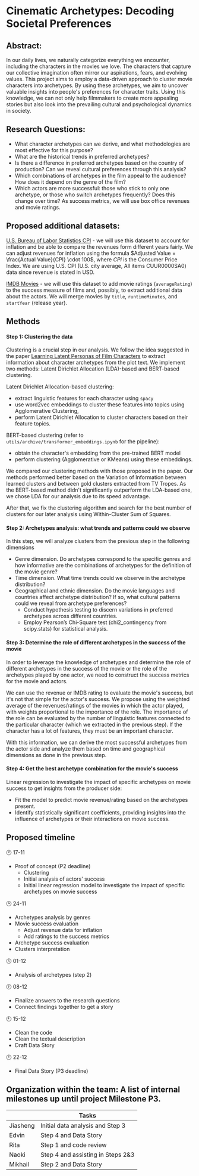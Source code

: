 # Cinematic Archetypes: Decoding Societal Preferences
## Abstract: 

In our daily lives, we naturally categorize everything we encounter, including the characters in the movies we love. The characters that capture our collective imagination often mirror our aspirations, fears, and evolving values. This project aims to employ a data-driven approach to cluster movie characters into archetypes. By using these archetypes, we aim to uncover valuable insights into people's preferences for character traits. Using this knowledge, we can not only help filmmakers to create more appealing stories but also look into the prevailing cultural and psychological dynamics in society.

## Research Questions: 
- What character archetypes can we derive, and what methodologies are most effective for this purpose?
- What are the historical trends in preferred archetypes?
- Is there a difference in preferred archetypes based on the country of production? Can we reveal cultural preferences through this analysis?
- Which combinations of archetypes in the film appeal to the audience? How does it depend on the genre of the film?
- Which actors are more successful: those who stick to only one archetype, or those who switch archetypes frequently? Does this change over time? As success metrics, we will use box office revenues and movie ratings.

## Proposed additional datasets: 
[U.S. Bureau of Labor Statistics CPI](https://www.bls.gov/cpi/data.htm) - we will use this dataset to account for inflation and be able to compare the revenues form different years fairly. We can adjust revenues for inflation using the formula $Adjusted Value = \frac{Actual Value}{CPI} \cdot 100$, where $CPI$ is the Consumer Price Index. We are using U.S. CPI (U.S. city average, All items CUUR0000SA0) data since revenue is stated in USD.

[IMDB Movies](https://developer.imdb.com/non-commercial-datasets/) - we will use this dataset to add movie ratings (`averageRating`) to the success measure of films and, possibly, to extract additional data about the actors. We will merge movies by `title`, `runtimeMinutes`, and `startYear` (release year).

## Methods
#### Step 1: Clustering the data
 Clustering is a crucial step in our analysis. We follow the idea suggested in the paper [Learning Latent Personas of Film Characters](https://developer.imdb.com/non-commercial-datasets/) to extract information about character archetypes from the plot text. We implement two methods: Latent Dirichlet Allocation (LDA)-based and BERT-based clustering.

Latent Dirichlet Allocation-based clustering:
- extract linguistic features for each character using `spacy`
- use word2vec embeddings to cluster these features into topics using Agglomerative Clustering,
- perform Latent Dirichlet Allocation to cluster characters based on their feature topics.
  
BERT-based clustering (refer to `utils/archive/transformer_embeddings.ipynb` for the pipeline):
- obtain the character's embedding from the pre-trained BERT model
- perform clustering (Agglomerative or KMeans) using these embeddings.

We compared our clustering methods with those proposed in the paper. Our methods performed better based on the Variation of Information between learned clusters and between gold clusters extracted from TV Tropes. As the BERT-based method didn't significantly outperform the LDA-based one, we chose LDA for our analysis due to its speed advantage.

After that, we fix the clustering algorithm and search for the best number of clusters for our later analysis using Within-Cluster Sum of Squares.

<!---
###### Interpretability
Latent Dirichlet Allocation can help in interpreting obtained clusters. We can look at the model's components to find the top topics (clusters of words) which can help in understanding which characters' traits are related to being in the particular cluster.
--->

#### Step 2: Archetypes analysis: what trends and patterns could we observe

In this step, we will analyze clusters from the previous step in the following dimensions
- Genre dimension. Do archetypes correspond to the specific genres and how informative are the combinations of archetypes for the definition of the movie genre?
- Time dimension. What time trends could we observe in the archetype distribution?
- Geographical and ethnic dimension. Do the movie languages and countries affect archetype distribution? If so, what cultural patterns could we reveal from archetype preferences?
  - Conduct hypothesis testing to discern variations in preferred archetypes across different countries.
  - Employ Pearson’s Chi-Square test (chi2_contingency from scipy.stats) for statistical analysis.

#### Step 3: Determine the role of different archetypes in the success of the movie
In order to leverage the knowledge of archetypes and determine the role of different archetypes in the success of the movie or the role of the archetypes played by one actor, we need to construct the success metrics for the movie and actors. 

We can use the revenue or IMDB rating to evaluate the movie's success, but it's not that simple for the actor's success. We propose using the weighted average of the revenues/ratings of the movies in which the actor played, with weights proportional to the importance of the role. 
The importance of the role can be evaluated by the number of linguistic features connected to the particular character (which we extracted in the previous step). If the character has a lot of features, they must be an important character.

With this information, we can derive the most successful archetypes from the actor side and analyze them based on time and geographical dimensions as done in the previous step.

#### Step 4: Get the best archetype combination for the movie's success
Linear regression to investigate the impact of specific archetypes on movie success to get insights from the producer side:
 - Fit the model to predict movie revenue/rating based on the archetypes present.
 - Identify statistically significant coefficients, providing insights into the influence of archetypes or their interactions on movie success.

## Proposed timeline
:clock1: 17-11 
- Proof of concept (P2 deadline)
  * Clustering
  * Initial analysis of actors' success
  * Initial linear regression model to investigate the impact of specific archetypes on movie success

:clock3: 24-11 
- Archetypes analysis by genres
- Movie success evaluation
  * Adjust revenue data for inflation
  * Add ratings to the success metrics
 - Archetype success evaluation
 - Clusters interpretation

:clock5: 01-12
- Analysis of archetypes (step 2)

:clock7: 08-12 
- Finalize answers to the research questions
- Connect findings together to get a story

:clock9: 15-12 
- Clean the code
- Clean the textual description
- Draft Data Story

:clock12: 22-12 
- Final Data Story (P3 deadline)

## Organization within the team: A list of internal milestones up until project Milestone P3.
|        |                           Tasks|
|--------|---------------------------------|
|Jiasheng|Initial data analysis and Step 3 |
|   Edvin|   Step 4 and Data Story         |
|    Rita|          Step 1 and code review |
|   Naoki|Step 4 and assisting in Steps 2&3|
| Mikhail|         Step 2 and Data Story   |
